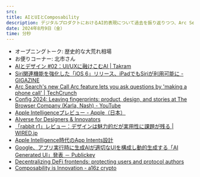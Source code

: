 ```yaml
---
src: 
title: AIとUIとComposability
description: デジタルプロダクトにおけるAI的表現について過去を振り返りつつ、Arc Searchなど最近の事例からみるUIデザインの勘所、Apple IntelligenceからみるAIのOS化、それによるビジネスモデルの変化とComposabilityなどを妄想しつつ話しました。
date: 2024年8月9日（金）
time: 分秒
---
```


- オープニングトーク: 歴史的な大荒れ相場
- お便りコーナー: 北市さん
- [AIとデザイン #02：UI/UXに融けこむAI | Takram](https://www.takram.com/ja/podcasts/ai-and-design-02)
- [Siri関連機能を強化した「iOS 6」リリース、iPadでもSiriが利用可能に - GIGAZINE](https://gigazine.net/news/20120612-ios-6/)
- [Arc Search's new Call Arc feature lets you ask questions by 'making a phone call' | TechCrunch](https://techcrunch.com/2024/05/23/arc-searchs-new-call-arc-feature-lets-you-ask-questions-by-making-a-phone-call/)
- [Config 2024: Leaving fingerprints: product, design, and stories at The Browser Company (Karla, Nash) - YouTube](https://www.youtube.com/watch?v=lOjJfmD3LxY)
- [Apple Intelligenceプレビュー - Apple（日本）](https://www.apple.com/jp/apple-intelligence/)
- [AIverse for Designers & Innovators](https://aiverse.design/)
- [「rabbit r1」レビュー：デザインは魅力的だが実用性に課題が残る | WIRED.jp](https://wired.jp/article/rabbit-r1-review/)
- [Apple Intelligence時代のApp Intents設計](https://zenn.dev/shu223/articles/design_appintents)
- [Google、アプリ実行時に生成AIが適切なUIを構成し動的生成する「AI Generated UI」発表 － Publickey](https://www.publickey1.jp/blog/24/googleaiuiai_generated_ui.html)
- [Decentralizing DeFi frontends: protecting users and protocol authors](https://www.liquity.org/blog/decentralizing-defi-frontends-protecting-users-and-protocol-authors)
- [Composability is Innovation - a16z crypto](https://a16zcrypto.com/posts/article/how-composability-unlocks-crypto-and-everything-else/)
